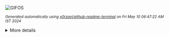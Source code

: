 <div align="justify">
<picture>
    <source media="(prefers-color-scheme: dark)" srcset="https://i.ibb.co/5Fbnr3m/output-gif.gif">
    <source media="(prefers-color-scheme: light)" srcset="https://i.ibb.co/5Fbnr3m/output-gif.gif">
    <img alt="GIFOS" src="https://i.ibb.co/5Fbnr3m/output-gif.gif">
</picture>

<sub><i>Generated automatically using [x0rzavi/github-readme-terminal](https://github.com/x0rzavi/github-readme-terminal) on Fri May 10 06:47:22 AM IST 2024</i></sub>

<details>
<summary>More details</summary>

</details>
</div>

<!-- Image deletion URL: https://ibb.co/BN0ryJb/cc55ee13e456d81491f843a1c71c2df3 -->